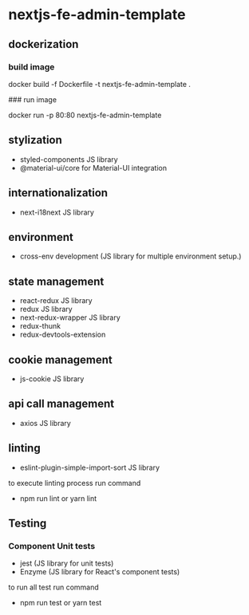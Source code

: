 # nextjs-fe-admin-template

## dockerization

### build image

docker build -f Dockerfile -t nextjs-fe-admin-template .

### run image

docker run -p 80:80 nextjs-fe-admin-template

## stylization

<ul>
    <li>styled-components JS library</li>
    <li>@material-ui/core for Material-UI integration</li>
</ul>


## internationalization

<ul>
    <li>next-i18next JS library</li>
</ul>


## environment

<ul>
    <li>cross-env development (JS library for multiple environment setup.)</li>
</ul>


## state management

<ul>
    <li>react-redux JS library</li>
    <li>redux JS library</li>
    <li>next-redux-wrapper JS library</li>
    <li>redux-thunk</li>
    <li>redux-devtools-extension</li>
</ul>


## cookie management

<ul>
    <li>js-cookie JS library</li>
</ul>

## api call management

<ul>
    <li>axios JS library</li>
</ul>


## linting

<ul>
    <li>eslint-plugin-simple-import-sort JS library</li>
</ul>


to execute linting process run command

- npm run lint or yarn lint


## Testing

### Component Unit tests

<ul>
    <li>jest (JS library for unit tests)</li>
    <li>Enzyme (JS library for React's component tests)</li>
</ul>


to run all test run command

- npm run test or yarn test
